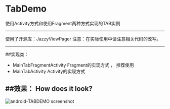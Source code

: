 # TabDemo
使用Activity方式和使用Fragment两种方式实现的TAB实例

----------------------------------------

使用了开源库：JazzyViewPager
注意：在实际使用中请注意相关代码的改写。

--------------------------------
##实现类：
+ MainTabFragmentActivity	Fragment的实现方式 ， 推荐使用
+ MainTabActivity	Activity的实现方式

##效果：
How does it look?
------------------------------
![android-TABDEMO screenshot](screen/s1.gif)